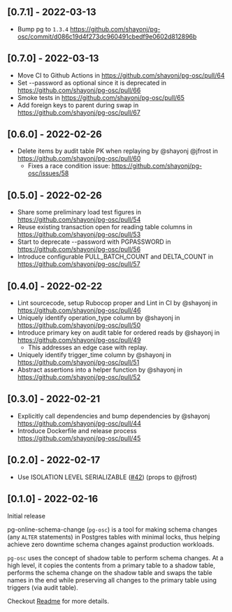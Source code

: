 
## [0.7.1] - 2022-03-13
* Bump pg to `1.3.4` https://github.com/shayonj/pg-osc/commit/d086c19d4f273dc960491cbedf9e0602d812896b

## [0.7.0] - 2022-03-13
* Move CI to Github Actions in https://github.com/shayonj/pg-osc/pull/64
* Set --password as optional since it is deprecated in https://github.com/shayonj/pg-osc/pull/66
* Smoke tests in https://github.com/shayonj/pg-osc/pull/65
* Add foreign keys to parent during swap in https://github.com/shayonj/pg-osc/pull/67

## [0.6.0] - 2022-02-26
* Delete items by audit table PK when replaying by @shayonj @jfrost in https://github.com/shayonj/pg-osc/pull/60
  - Fixes a race condition issue: https://github.com/shayonj/pg-osc/issues/58

## [0.5.0] - 2022-02-26
* Share some preliminary load test figures in https://github.com/shayonj/pg-osc/pull/54
* Reuse existing transaction open for reading table columns in https://github.com/shayonj/pg-osc/pull/53
* Start to deprecate --password with PGPASSWORD in https://github.com/shayonj/pg-osc/pull/56
* Introduce configurable PULL_BATCH_COUNT and DELTA_COUNT in https://github.com/shayonj/pg-osc/pull/57

## [0.4.0] - 2022-02-22
* Lint sourcecode, setup Rubocop proper and Lint in CI by @shayonj in https://github.com/shayonj/pg-osc/pull/46
* Uniquely identify operation_type column by @shayonj in https://github.com/shayonj/pg-osc/pull/50
* Introduce primary key on audit table for ordered reads by @shayonj in https://github.com/shayonj/pg-osc/pull/49
  - This addresses an edge case with replay.
* Uniquely identify trigger_time column by @shayonj in https://github.com/shayonj/pg-osc/pull/51
* Abstract assertions into a helper function by @shayonj in https://github.com/shayonj/pg-osc/pull/52

## [0.3.0] - 2022-02-21

- Explicitly call dependencies and bump dependencies by @shayonj https://github.com/shayonj/pg-osc/pull/44
- Introduce Dockerfile and release process https://github.com/shayonj/pg-osc/pull/45

## [0.2.0] - 2022-02-17

- Use ISOLATION LEVEL SERIALIZABLE ([#42](https://github.com/shayonj/pg-osc/pull/42)) (props to @jfrost)

## [0.1.0] - 2022-02-16

Initial release

pg-online-schema-change (`pg-osc`) is a tool for making schema changes (any `ALTER` statements) in Postgres tables with minimal locks, thus helping achieve zero downtime schema changes against production workloads. 

`pg-osc` uses the concept of shadow table to perform schema changes. At a high level, it copies the contents from a primary table to a shadow table, performs the schema change on the shadow table and swaps the table names in the end while preserving all changes to the primary table using triggers (via audit table).

Checkout [Readme](https://github.com/shayonj/pg-osc#readme) for more details.